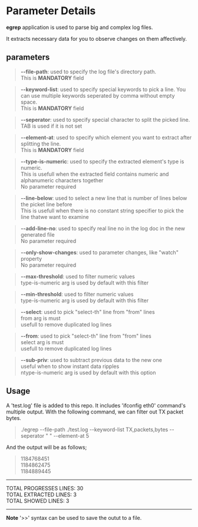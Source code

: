 # Parameter Details #

**egrep** application is used to parse big and complex log files.

It extracts necessary data for you to observe changes on them affectively.

## parameters ##
> **--file-path**: used to specify the log file's directory path.  
		This is **MANDATORY** field 

> **--keyword-list**: used to specify special keywords to pick a line. You can use multiple keywords seperated by comma without empty space.  
		This is **MANDATORY** field

> **--seperator**: used to specify special character to split the picked line.  
		TAB is used if it is not set

> **--element-at**: used to specify which element you want to extract after splitting the line.  
		This is **MANDATORY** field

> **--type-is-numeric**: used to specify the extracted element's type is numeric.  
		This is usefull when the extracted field contains numeric and alphanumeric characters together  
		No parameter required

> **--line-below**: used to select a new line that is number of lines below the picket line before  
		This is usefull when there is no constant string specifier to pick the line thatwe want to examine

> **--add-line-no**: used to specify real line no in the log doc in the new generated file  
		No parameter required

> **--only-show-changes**: used to parameter changes, like "watch" property  
		No parameter required

> **--max-threshold**: used to filter numeric values  
		type-is-numeric arg is used by default with this filter

> **--min-threshold**: used to filter numeric values  
		type-is-numeric arg is used by default with this filter

> **--select**: used to pick "select-th" line from "from" lines  
		from arg is must  
		usefull to remove duplicated log lines

> **--from**: used to pick "select-th" line from "from" lines  
		select arg is must  
		usefull to remove duplicated log lines

> **--sub-priv**: used to subtract previous data to the new one  
		useful when to show instant data ripples  
		ntype-is-numeric arg is used by default with this option


## Usage ##

A 'test.log' file is added to this repo. It includes 'ifconfig eth0' command's multiple output.
With the following command, we can filter out TX packet bytes.

> ./egrep --file-path ./test.log --keyword-list TX,packets,bytes --seperator " " --element-at 5

And the output will be as follows;

> 1184768451  
1184862475  
1184889445  
**********************************************************  
TOTAL PROGRESSES LINES: 30  
TOTAL EXTRACTED LINES: 3  
TOTAL SHOWED LINES: 3  
**********************************************************


**Note** '>>' syntax can be used to save the outut to a file.
